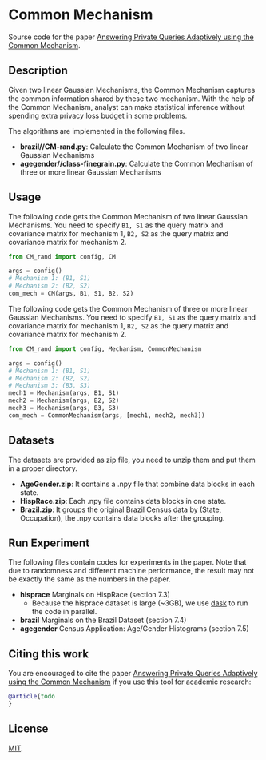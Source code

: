 # Common Mechanism 

Sourse code for the paper  [Answering Private Queries Adaptively using the Common Mechanism](todo).

## Description

Given two linear Gaussian Mechanisms, the Common Mechanism captures the common information shared by these two mechanism. With the help of the Common Mechanism, analyst can make statistical inference without spending extra privacy loss budget in some problems.

The algorithms are implemented in the following files. 

-  **brazil//CM-rand.py**:  Calculate the Common Mechanism of two linear Gaussian Mechanisms
-  **agegender//class-finegrain.py**: Calculate the Common Mechanism of three or more linear Gaussian Mechanisms



## Usage

The following code gets the Common Mechanism of two linear Gaussian Mechanisms. You need to specify `B1, S1` as the query matrix and covariance matrix for mechanism 1, `B2, S2` as the query matrix and covariance matrix for mechanism 2.

```python
from CM_rand import config, CM

args = config()
# Mechanism 1: (B1, S1)
# Mechanism 2: (B2, S2)
com_mech = CM(args, B1, S1, B2, S2)
```

The following code gets the Common Mechanism of three or more linear Gaussian Mechanisms. You need to specify `B1, S1` as the query matrix and covariance matrix for mechanism 1, `B2, S2` as the query matrix and covariance matrix for mechanism 2.

```python
from CM_rand import config, Mechanism, CommonMechanism

args = config()
# Mechanism 1: (B1, S1)
# Mechanism 2: (B2, S2)
# Mechanism 3: (B3, S3)
mech1 = Mechanism(args, B1, S1)
mech2 = Mechanism(args, B2, S2)
mech3 = Mechanism(args, B3, S3)
com_mech = CommonMechanism(args, [mech1, mech2, mech3])
```


## Datasets
The datasets are provided as zip file, you need to unzip them and put them in a proper directory.
- **AgeGender.zip**: It contains a .npy file that combine data blocks in each state.
- **HispRace.zip**: Each .npy file contains data blocks in one state. 
- **Brazil.zip**: It groups the original Brazil Census data by (State, Occupation), the .npy contains data blocks after the grouping.


## Run Experiment

The following files contain codes for experiments in the paper. Note that due to randomness and different machine performance, the result may not be exactly the same as the numbers in the paper. 
- **hisprace** Marginals on HispRace (section 7.3)
  - Because the hisprace dataset is large (~3GB), we use [dask](https://www.dask.org/) to run the code in parallel.
- **brazil** Marginals on the Brazil Dataset (section 7.4)
- **agegender** Census Application: Age/Gender Histograms (section 7.5)



## Citing this work

You are encouraged to cite the paper [Answering Private Queries Adaptively using the Common Mechanism](todo) if you use this tool for academic research:

```bibtex
@article{todo
}
```



## License

[MIT](https://github.com/cmla-psu/commonmech/blob/main/LICENSE).
